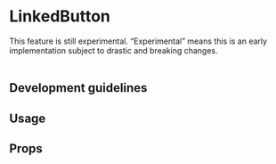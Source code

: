 # LinkedButton

<div class="callout callout-alert">
This feature is still experimental. “Experimental” means this is an early implementation subject to drastic and breaking changes.
</div>
<br />

## Development guidelines
## Usage
## Props